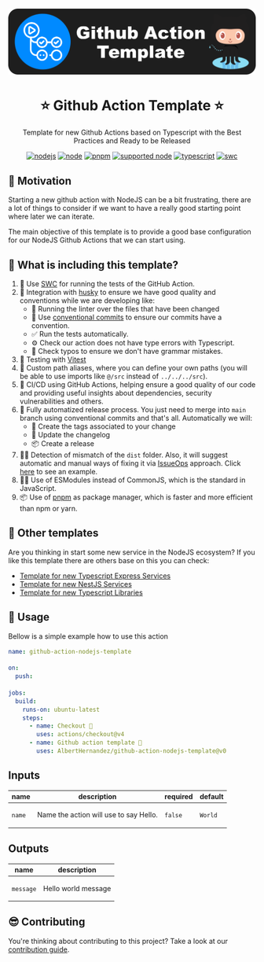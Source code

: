 <p align="center">
  <a href="https://github.com/AlbertHernandez/github-action-nodejs-template" target="blank"><img src="images/logo.png" alt="Github Actions Logo" width="512" /></a>
</p>

<h1 align="center">⭐ Github Action Template ⭐</h1>

<p align="center">
  Template for new Github Actions based on Typescript with the Best Practices and Ready to be Released
</p>

<p align="center">
  <a href="https://github.com/AlbertHernandez/github-action-nodejs-template/actions/workflows/node.yml?branch=main"><img src="https://github.com/AlbertHernandez/github-action-nodejs-template/actions/workflows/node.yml/badge.svg?branch=main" alt="nodejs"/></a>
  <a href="https://nodejs.org/docs/latest-v20.x/api/index.html"><img src="https://img.shields.io/badge/node-20.x-green.svg" alt="node"/></a>
  <a href="https://pnpm.io/"><img src="https://img.shields.io/badge/pnpm-9.x-red.svg" alt="pnpm"/></a>
  <a href="https://nodejs.org"><img src="https://img.shields.io/badge/supported_node-18.x_--_20.x-forestgreen.svg" alt="supported node"/></a>
  <a href="https://www.typescriptlang.org/"><img src="https://img.shields.io/badge/typescript-5.x-blue.svg" alt="typescript"/></a>
  <a href="https://vitest.dev/"><img src="https://img.shields.io/badge/Test-Vitest_-yellow.svg" alt="swc"/></a>
</p>

## 👀 Motivation

Starting a new github action with NodeJS can be a bit frustrating, there are a lot of things to consider if we want to have a really good starting point where later we can iterate.

The main objective of this template is to provide a good base configuration for our NodeJS Github Actions that we can start using.

## 🌟 What is including this template?

1. 👷 Use [SWC](https://swc.rs/) for running the tests of the GitHub Action.
2. 🐶 Integration with [husky](https://typicode.github.io/husky/) to ensure we have good quality and conventions while we are developing like:
   - 💅 Running the linter over the files that have been changed
   - 💬 Use [conventional commits](https://www.conventionalcommits.org/en/v1.0.0/) to ensure our commits have a convention.
   - ✅ Run the tests automatically.
   - ⚙️ Check our action does not have type errors with Typescript.
   - 🙊 Check typos to ensure we don't have grammar mistakes.
3. 🧪 Testing with [Vitest](https://vitest.dev/)
4. 📌 Custom path aliases, where you can define your own paths (you will be able to use imports like `@/src` instead of `../../../src`).
5. 🚀 CI/CD using GitHub Actions, helping ensure a good quality of our code and providing useful insights about dependencies, security vulnerabilities and others.
6. 🥷 Fully automatized release process. You just need to merge into `main` branch using conventional commits and that's all. Automatically we will:
   - 📍 Create the tags associated to your change
   - 📝 Update the changelog
   - 📦 Create a release
7. 👮🏻 Detection of mismatch of the `dist` folder. Also, it will suggest automatic and manual ways of fixing it via [IssueOps](https://github.com/marketplace/actions/slash-command-dispatch) approach. Click [here](https://github.com/AlbertHernandez/github-action-nodejs-template/pull/32#issuecomment-1951901513) to see an example.
8. 🐦‍🔥 Use of ESModules instead of CommonJS, which is the standard in JavaScript.
9. 📦 Use of [pnpm](https://pnpm.io/) as package manager, which is faster and more efficient than npm or yarn.

## 🤩 Other templates

Are you thinking in start some new service in the NodeJS ecosystem? If you like this template there are others base on this you can check:

- [Template for new Typescript Express Services](https://github.com/AlbertHernandez/express-typescript-service-template)
- [Template for new NestJS Services](https://github.com/AlbertHernandez/nestjs-service-template)
- [Template for new Typescript Libraries](https://github.com/AlbertHernandez/typescript-library-template)

## 👀 Usage

Bellow is a simple example how to use this action

```yaml
name: github-action-nodejs-template

on:
  push:

jobs:
  build:
    runs-on: ubuntu-latest
    steps:
      - name: Checkout 🛬
        uses: actions/checkout@v4
      - name: Github action template 🤩
        uses: AlbertHernandez/github-action-nodejs-template@v0
```

<!-- action-docs-inputs source="action.yml" -->
## Inputs

| name | description | required | default |
| --- | --- | --- | --- |
| `name` | <p>Name the action will use to say Hello.</p> | `false` | `World` |
<!-- action-docs-inputs source="action.yml" -->

<!-- action-docs-outputs source="action.yml" -->
## Outputs

| name | description |
| --- | --- |
| `message` | <p>Hello world message</p> |
<!-- action-docs-outputs source="action.yml" -->

## 😎 Contributing

You're thinking about contributing to this project? Take a look at our [contribution guide](docs/CONTRIBUTING.md).
